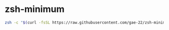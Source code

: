 # zsh-minimum

```zsh
zsh -c "$(curl -fsSL https://raw.githubusercontent.com/gae-22/zsh-minimum/master/install.sh)"
```